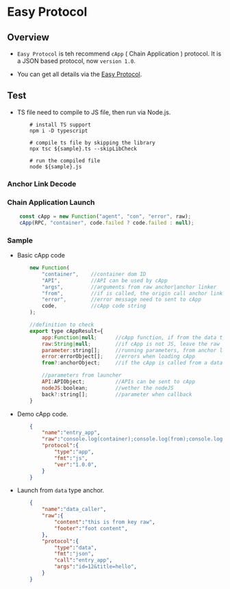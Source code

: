 # Easy Protocol

## Overview

* `Easy Protocol` is teh recommend `cApp` ( Chain Application ) protocol. It is a JSON based protocol, now `version 1.0`.

* You can get all details via the [Easy Protocol](Easy_Protocol_v1.0.md).

## Test

* TS file need to compile to JS file, then run via Node.js.

    ```SHELL
        # install TS support
        npm i -D typescript

        # compile ts file by skipping the library
        npx tsc ${sample}.ts --skipLibCheck

        # run the compiled file
        node ${sample}.js
    ```

### Anchor Link Decode

### Chain Application Launch

```javascript
    const cApp = new Function("agent", "con", "error", raw);
    cApp(RPC, "container", code.failed ? code.failed : null);
```

### Sample

* Basic cApp code

    ```JAVASCRIPT
        new Function(
            "container",    //container dom ID
            "API",          //API can be used by cApp
            "args",         //arguments from raw anchor|anchor linker
            "from",         //if is called, the origin call anchor linker
            "error",        //error message need to sent to cApp
            code,           //cApp code string
        );

        //definition to check
        export type cAppResult={
            app:Function|null;      //cApp function, if from the data type anchor, will load target cApp
            raw:String|null;        //if cApp is not JS, leave the raw data here.
            parameter:string[];     //running parameters, from anchor link parameter
            error:errorObject[];    //errors when loading cApp
            from?:anchorObject;     //if the cApp is called from a data anchor

            //parameters from launcher
            API:APIObject;          //APIs can be sent to cApp
            nodeJS:boolean;         //wether the nodeJS
            back?:string[];         //parameter when callback
        }
    ```

* Demo cApp code.

    ```JSON
        {
            "name":"entry_app",
            "raw":"console.log(container);console.log(from);console.log(args);console.log(arguments);",
            "protocol":{
                "type":"app",
                "fmt":"js",
                "ver":"1.0.0",
            }
        }
    ```

* Launch from `data` type anchor.

    ```JSON
        {
            "name":"data_caller",
            "raw":{
                "content":"this is from key raw",
                "footer":"foot content",
            },
            "protocol":{
                "type":"data",
                "fmt":"json",
                "call":"entry_app",
                "args":"id=12&title=hello",
            }
        }
    ```
